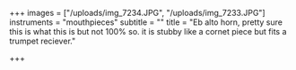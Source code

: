 +++
images = ["/uploads/img_7234.JPG", "/uploads/img_7233.JPG"]
instruments = "mouthpieces"
subtitle = ""
title = "Eb alto horn, pretty sure this is what this is but not 100% so. it is stubby like a cornet piece but fits a trumpet reciever."

+++
